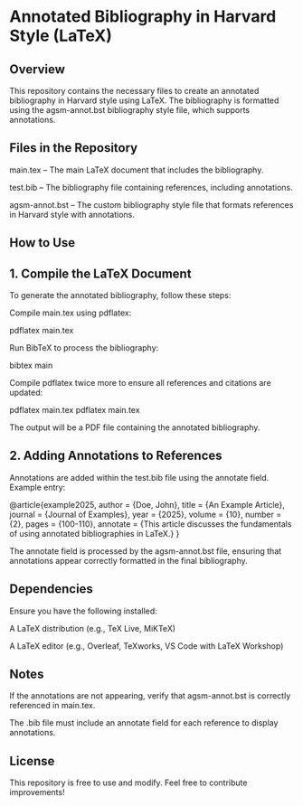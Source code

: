 # Annotated Bibliography in Harvard Style (LaTeX)

## Overview

This repository contains the necessary files to create an annotated bibliography in Harvard style using LaTeX. The bibliography is formatted using the agsm-annot.bst bibliography style file, which supports annotations.

## Files in the Repository

main.tex – The main LaTeX document that includes the bibliography.

test.bib – The bibliography file containing references, including annotations.

agsm-annot.bst – The custom bibliography style file that formats references in Harvard style with annotations.

## How to Use

## 1. Compile the LaTeX Document

To generate the annotated bibliography, follow these steps:

Compile main.tex using pdflatex:

pdflatex main.tex

Run BibTeX to process the bibliography:

bibtex main

Compile pdflatex twice more to ensure all references and citations are updated:

pdflatex main.tex
pdflatex main.tex

The output will be a PDF file containing the annotated bibliography.

## 2. Adding Annotations to References

Annotations are added within the test.bib file using the annotate field. Example entry:

@article{example2025,
  author = {Doe, John},
  title = {An Example Article},
  journal = {Journal of Examples},
  year = {2025},
  volume = {10},
  number = {2},
  pages = {100-110},
  annotate = {This article discusses the fundamentals of using annotated bibliographies in LaTeX.}
}

The annotate field is processed by the agsm-annot.bst file, ensuring that annotations appear correctly formatted in the final bibliography.

## Dependencies

Ensure you have the following installed:

A LaTeX distribution (e.g., TeX Live, MiKTeX)

A LaTeX editor (e.g., Overleaf, TeXworks, VS Code with LaTeX Workshop)

## Notes

If the annotations are not appearing, verify that agsm-annot.bst is correctly referenced in main.tex.

The .bib file must include an annotate field for each reference to display annotations.

## License

This repository is free to use and modify. Feel free to contribute improvements!
